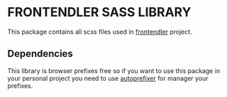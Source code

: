 # FRONTENDLER SASS LIBRARY

This package contains all scss files used in [frontendler](http://frontendler.com.br) project.

## Dependencies

This library is browser prefixes free so if you want to use this package in your personal project you need to use [autoprefixer](https://www.npmjs.com/package/gulp-autoprefixer) for manager your prefixes.

